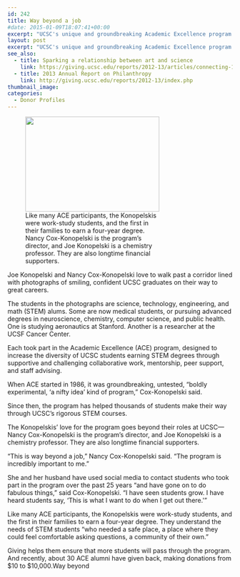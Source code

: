 ```yaml
---
id: 242
title: Way beyond a job
#date: 2015-01-09T18:07:41+00:00
excerpt: "UCSC's unique and groundbreaking Academic Excellence program has supported thousands of students since it started in 1986."
layout: post
excerpt: "UCSC's unique and groundbreaking Academic Excellence program has supported thousands of students since it started in 1986."
see_also:
  - title: Sparking a relationship between art and science
    link: https://giving.ucsc.edu/reports/2012-13/articles/connecting-112013.php
  - title: 2013 Annual Report on Philanthropy
    link: http://giving.ucsc.edu/reports/2012-13/index.php
thumbnail_image:
categories:
  - Donor Profiles
---
```

<figure id="attachment_3165" style="width: 300px" class="wp-caption alignright"><img class="wp-image-3165 size-medium" src="http://live-ucsc-giving.pantheonsite.io/wp-content/uploads/2015/01/konopelski-300x213.jpg" alt="" width="300" height="213" srcset="https://ucsc-giving.lndo.site/wp-content/uploads/2015/01/konopelski-300x213.jpg 300w, https://ucsc-giving.lndo.site/wp-content/uploads/2015/01/konopelski.jpg 695w" sizes="(max-width: 300px) 100vw, 300px" /><figcaption class="wp-caption-text">Like many ACE participants, the Konopelskis were work-study students, and the first in their families to earn a four-year degree. Nancy Cox-Konopelski is the program&#8217;s director, and Joe Konopelski is a chemistry professor. They are also longtime financial supporters.</figcaption></figure> 

Joe Konopelski and Nancy Cox-Konopelski love to walk past a corridor lined with photographs of smiling, confident UCSC graduates on their way to great careers.

The students in the photographs are science, technology, engineering, and math (STEM) alums. Some are now medical students, or pursuing advanced degrees in neuroscience, chemistry, computer science, and public health. One is studying aeronautics at Stanford. Another is a researcher at the UCSF Cancer Center.

Each took part in the Academic Excellence (ACE) program, designed to increase the diversity of UCSC students earning STEM degrees through supportive and challenging collaborative work, mentorship, peer support, and staff advising.

When ACE started in 1986, it was groundbreaking, untested, &#8220;boldly experimental, &#8216;a nifty idea&#8217; kind of program,&#8221; Cox-Konopelski said.

Since then, the program has helped thousands of students make their way through UCSC&#8217;s rigorous STEM courses.

The Konopelskis&#8217; love for the program goes beyond their roles at UCSC—Nancy Cox-Konopelski is the program&#8217;s director, and Joe Konopelski is a chemistry professor. They are also longtime financial supporters.

&#8220;This is way beyond a job,&#8221; Nancy Cox-Konopelski said. &#8220;The program is incredibly important to me.&#8221;

She and her husband have used social media to contact students who took part in the program over the past 25 years &#8220;and have gone on to do fabulous things,&#8221; said Cox-Konopelski. &#8220;I have seen students grow. I have heard students say, &#8216;This is what I want to do when I get out there.'&#8221;

Like many ACE participants, the Konopelskis were work-study students, and the first in their families to earn a four-year degree. They understand the needs of STEM students &#8220;who needed a safe place, a place where they could feel comfortable asking questions, a community of their own.&#8221;

Giving helps them ensure that more students will pass through the program. And recently, about 30 ACE alumni have given back, making donations from $10 to $10,000.Way beyond
